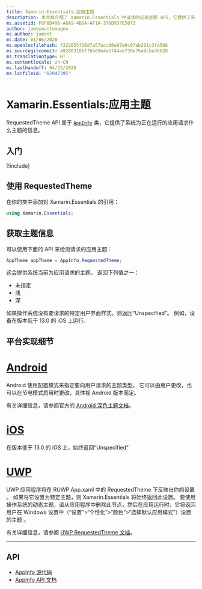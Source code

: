 ```yaml
---
title: Xamarin.Essentials:应用主题
description: 本文档介绍了 Xamarin.Essentials 中请求的应用主题 API，它提供了系统为正在运行的应用请求什么主题样式的信息。
ms.assetid: F6F6D496-A8A9-4B9A-AF1A-370D937E5073
author: jamesmontemagno
ms.author: jamont
ms.date: 01/06/2020
ms.openlocfilehash: f322855f26d7a57acc06e97e0c97ab201c3fa586
ms.sourcegitcommit: a9280318bf7bb69e4e5744ee739e76a9cba36b28
ms.translationtype: HT
ms.contentlocale: zh-CN
ms.lasthandoff: 04/22/2020
ms.locfileid: "82047395"
---
```

# <a name="xamarinessentials-app-theme"></a>Xamarin.Essentials:应用主题

RequestedTheme  API 属于 [`AppInfo`](app-information.md) 类，它提供了系统为正在运行的应用请求什么主题的信息。

## <a name="get-started"></a>入门

[!include[](~/essentials/includes/get-started.md)]

## <a name="using-requestedtheme"></a>使用 RequestedTheme

在你的类中添加对 Xamarin.Essentials 的引用：

```csharp
using Xamarin.Essentials;
```

## <a name="obtaining-theme-information"></a>获取主题信息

可以使用下面的 API 来检测请求的应用主题：

```csharp
AppTheme appTheme = AppInfo.RequestedTheme;

```

这会提供系统当前为应用请求的主题。 返回下列值之一：

* 未指定
* 浅
* 深

如果操作系统没有要请求的特定用户界面样式，则返回“Unspecified”。 例如，设备在版本低于 13.0 的 iOS 上运行。


## <a name="platform-implementation-specifics"></a>平台实现细节

# <a name="android"></a>[Android](#tab/android)

Android 使用配置模式来指定要向用户请求的主题类型。 它可以由用户更改，也可以在节电模式启用时更改，具体视 Android 版本而定。

有关详细信息，请参阅官方的 [Android 深色主题文档](https://developer.android.com/guide/topics/ui/look-and-feel/darktheme)。


# <a name="ios"></a>[iOS](#tab/ios)

在版本低于 13.0 的 iOS 上，始终返回“Unspecified” 


# <a name="uwp"></a>[UWP](#tab/uwp)

UWP 应用程序将在 RUWP App.xaml 中的 RequestedTheme 下反映出你的设置  。 如果将它设置为特定主题，则 Xamarin.Essentials 将始终返回此设置。 要使用操作系统的动态主题，请从应用程序中删除此节点，然后在应用运行时，它将返回用户在 Windows 设置中（“设置”>“个性化”>“颜色”>“选择默认应用模式”）设置的主题  。

有关详细信息，请参阅 [UWP RequestedTheme 文档](https://docs.microsoft.com/uwp/api/windows.ui.xaml.application.requestedtheme)。

--------------

## <a name="api"></a>API

- [AppInfo 源代码](https://github.com/xamarin/Essentials/tree/master/Xamarin.Essentials/AppInfo)
- [AppInfo API 文档](xref:Xamarin.Essentials.AppInfo)
